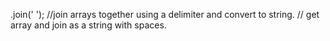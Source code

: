 .join(' ');
//join arrays together using a delimiter and convert to string.
// get array and join as a string with spaces.
